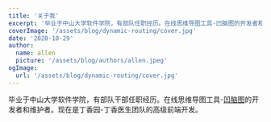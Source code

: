 ```yaml
---
title: '关于我'
excerpt: '毕业于中山大学软件学院，有部队任职经历。在线思维导图工具-凹脑图的开发者和维护者'
coverImage: '/assets/blog/dynamic-routing/cover.jpg'
date: '2020-10-29'
author:
  name: allen 
  picture: '/assets/blog/authors/allen.jpeg'
ogImage:
  url: '/assets/blog/dynamic-routing/cover.jpg'
---
```


毕业于中山大学软件学院，有部队干部任职经历。在线思维导图工具-[凹脑图](https://aonaotu.com)的开发者和维护者。现在是丁香园-丁香医生团队的高级前端开发。